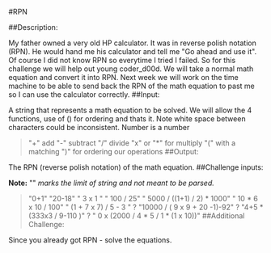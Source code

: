 #RPN

##Description:

My father owned a very old HP calculator. It was in reverse polish notation (RPN). He would hand me his calculator and tell me "Go ahead and use it". Of course I did not know RPN so everytime I tried I failed.
So for this challenge we will help out young coder_d00d. We will take a normal math equation and convert it into RPN. Next week we will work on the time machine to be able to send back the RPN of the math equation to past me so I can use the calculator correctly.
##Input:

A string that represents a math equation to be solved. We will allow the 4 functions, use of () for ordering and thats it. Note white space between characters could be inconsistent.
Number is a number
>"+" add
>"-" subtract
>"/" divide
>"x" or "*" for multiply
>"(" with a matching ")" for ordering our operations
##Output:

The RPN (reverse polish notation) of the math equation.
##Challenge inputs:

**Note:** "" *marks the limit of string and not meant to be parsed.*
> "0+1"
> "20-18"
> " 3               x                  1   "
> " 100    /                25"
> " 5000         /  ((1+1) / 2) * 1000"
> " 10 * 6 x 10 / 100"
> " (1 + 7 x 7) / 5 - 3  "
? "10000 / ( 9 x 9 + 20 -1)-92"
? "4+5 * (333x3 /      9-110                                      )"
? " 0 x (2000 / 4 * 5 / 1 * (1 x 10))"
##Additional Challenge:

Since you already got RPN - solve the equations.
